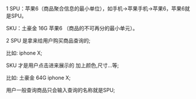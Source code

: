 1 SPU：苹果6（商品聚合信息的最小单位），如手机->苹果手机->苹果6，苹果6就是SPU。
  
  SKU：土豪金 16G 苹果6 （商品的不可再分的最小单元）。
  
2 SPU 是拿来给用户购买商品查询的;
  
  比如: iphone X;
  
  SKU 才是用户点击进来展示的 加上颜色,尺寸...等;
  
  比如: 土豪金 64G iphone X;
  
  用户一般查询商品只会输入查询的名称就是SPU;
  
  
  